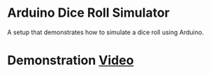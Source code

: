 # Arduino Dice Roll Simulator

A setup that demonstrates how to simulate a dice roll using Arduino.

# Demonstration [Video](https://drive.google.com/file/d/1p0SGtkRnpU2T7x5xbb1Cgyd8VlAfp6K-/view?usp=sharing)
